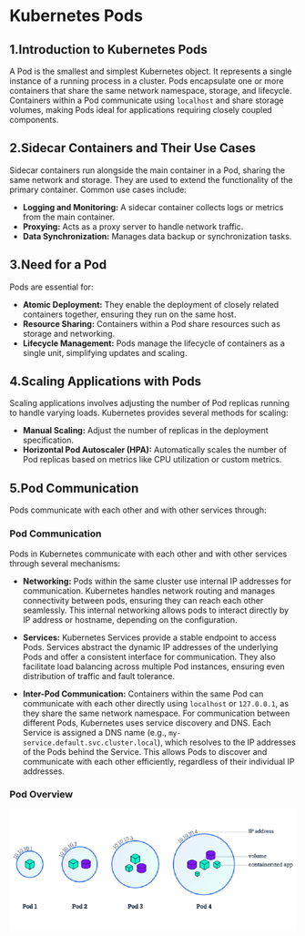 # Kubernetes Pods

## 1.Introduction to Kubernetes Pods

A Pod is the smallest and simplest Kubernetes object. It represents a single instance of a running process 
in a cluster. Pods encapsulate one or more containers that share the same network namespace, storage, and 
lifecycle. Containers within a Pod communicate using `localhost` and share storage volumes, making Pods ideal
for applications requiring closely coupled components.

## 2.Sidecar Containers and Their Use Cases

Sidecar containers run alongside the main container in a Pod, sharing the same network and storage. They are
used to extend the functionality of the primary container. Common use cases include:

- **Logging and Monitoring:** A sidecar container collects logs or metrics from the main container.
- **Proxying:** Acts as a proxy server to handle network traffic.
- **Data Synchronization:** Manages data backup or synchronization tasks.

## 3.Need for a Pod

Pods are essential for:

- **Atomic Deployment:** They enable the deployment of closely related containers together, ensuring they run
  on the same host.
- **Resource Sharing:** Containers within a Pod share resources such as storage and networking.
- **Lifecycle Management:** Pods manage the lifecycle of containers as a single unit, simplifying updates and
  scaling.

## 4.Scaling Applications with Pods

Scaling applications involves adjusting the number of Pod replicas running to handle varying loads. 
Kubernetes provides several methods for scaling:

- **Manual Scaling:** Adjust the number of replicas in the deployment specification.
- **Horizontal Pod Autoscaler (HPA):** Automatically scales the number of Pod replicas based on metrics like
  CPU utilization or custom metrics.

## 5.Pod Communication

Pods communicate with each other and with other services through:
### Pod Communication

Pods in Kubernetes communicate with each other and with other services through several mechanisms:

- **Networking:** Pods within the same cluster use internal IP addresses for communication. Kubernetes 
  handles network routing and manages connectivity between pods, ensuring they can reach each other 
  seamlessly. This internal networking allows pods to interact directly by IP address or hostname, depending
  on the configuration.

- **Services:** Kubernetes Services provide a stable endpoint to access Pods. Services abstract the dynamic 
  IP addresses of the underlying Pods and offer a consistent interface for communication. They also 
  facilitate load balancing across multiple Pod instances, ensuring even distribution of traffic and fault 
  tolerance.

- **Inter-Pod Communication:** Containers within the same Pod can communicate with each other directly using
  `localhost` or `127.0.0.1`, as they share the same network namespace. For communication between different 
  Pods, Kubernetes uses service discovery and DNS. Each Service is assigned a DNS name 
  (e.g., `my-service.default.svc.cluster.local`), which resolves to the IP addresses of the Pods behind the 
  Service. This allows Pods to discover and communicate with each other efficiently, regardless of their 
  individual IP addresses.

### Pod Overview

![Kubernetes Pod](https://github.com/balusena/kubernetes-for-devops/blob/main/03-Kubernetes%20Pods/kubernetes_pod.png)


